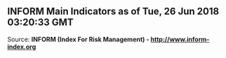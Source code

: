 ## INFORM Main Indicators as of Tue, 26 Jun 2018 03:20:33 GMT

Source: **INFORM (Index For Risk Management) - http://www.inform-index.org**